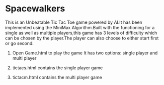 # Spacewalkers
This is an Unbeatable Tic Tac Toe game powered by AI.It has been implemented using the MiniMax Algorithm.Built with the functioning for a single as well as multiple players,this game has 3 levels of difficulty which can be chosen by the player.The player can also choose to either start first or go second.

1. Open Game.html to play the game
   It has two options: single player and multi player

2. tictacs.html contains the single player game

3. tictacm.html contains the multi player game


